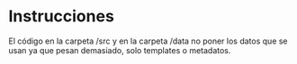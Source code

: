 # Instrucciones

El código en la carpeta /src y en la carpeta /data no poner los datos que se usan ya que pesan demasiado, solo templates o metadatos.